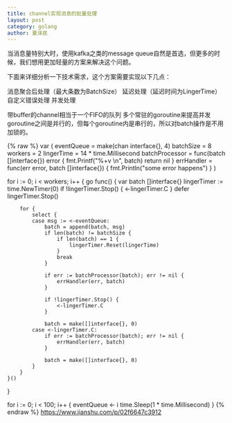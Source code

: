 ```yaml
---
title: channel实现消息的批量处理
layout: post
category: golang
author: 夏泽民
---
```

当消息量特别大时，使用kafka之类的message queue自然是首选，但更多的时候，我们想用更加轻量的方案来解决这个问题。

下面来详细分析一下技术需求，这个方案需要实现以下几点：

消息聚合后处理（最大条数为BatchSize）
延迟处理（延迟时间为LingerTime）
自定义错误处理
并发处理

带buffer的channel相当于一个FIFO的队列
多个常驻的goroutine来提高并发
goroutine之间是并行的，但每个goroutine内是串行的，所以对batch操作是不用加锁的。


<!-- more -->
{% raw %}
var (
    eventQueue     = make(chan interface{}, 4)
    batchSize      = 8
    workers        = 2
    lingerTime     = 14 * time.Millisecond
    batchProcessor = func(batch []interface{}) error {
        fmt.Printf("%+v \n", batch)
        return nil
    }
    errHandler = func(err error, batch []interface{}) {
        fmt.Println("some error happens")
    }
)

for i := 0; i < workers; i++ {
    go func() {
        var batch []interface{}
        lingerTimer := time.NewTimer(0)
        if !lingerTimer.Stop() {
            <-lingerTimer.C
        }
        defer lingerTimer.Stop()

        for {
            select {
            case msg := <-eventQueue:
                batch = append(batch, msg)
                if len(batch) != batchSize {
                    if len(batch) == 1 {
                        lingerTimer.Reset(lingerTime)
                    }
                    break
                }

                if err := batchProcessor(batch); err != nil {
                    errHandler(err, batch)
                }

                if !lingerTimer.Stop() {
                    <-lingerTimer.C
                }

                batch = make([]interface{}, 0)
            case <-lingerTimer.C:
                if err := batchProcessor(batch); err != nil {
                    errHandler(err, batch)
                }

                batch = make([]interface{}, 0)
            }
        }
    }()
}

for i := 0; i < 100; i++ {
    eventQueue <- i
    time.Sleep(1 * time.Millisecond)
}
{% endraw %}
https://www.jianshu.com/p/02f6647c3912